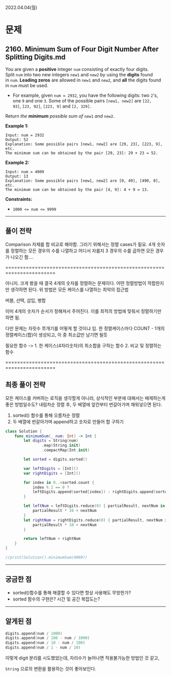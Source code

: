 2022.04.04(월)

# 문제

## 2160. Minimum Sum of Four Digit Number After Splitting Digits.md

You are given a **positive** integer `num` consisting of exactly four digits. Split `num` into two new integers `new1` and `new2` by using the **digits** found in `num`. **Leading zeros** are allowed in `new1` and `new2`, and **all** the digits found in `num` must be used.

- For example, given `num = 2932`, you have the following digits: two `2`'s, one `9` and one `3`. Some of the possible pairs `[new1, new2]` are `[22, 93]`, `[23, 92]`, `[223, 9]` and `[2, 329]`.

Return *the **minimum** possible sum of* `new1` *and* `new2`.

**Example 1:**

```
Input: num = 2932
Output: 52
Explanation: Some possible pairs [new1, new2] are [29, 23], [223, 9], etc.
The minimum sum can be obtained by the pair [29, 23]: 29 + 23 = 52.

```

**Example 2:**

```
Input: num = 4009
Output: 13
Explanation: Some possible pairs [new1, new2] are [0, 49], [490, 0], etc.
The minimum sum can be obtained by the pair [4, 9]: 4 + 9 = 13.

```

**Constraints:**

- `1000 <= num <= 9999`

---

## 풀이 전략

Comparison 자체를 합 비교로 해야함.
그러기 위해서는 정렬 cases가 필요.
4개 숫자를 정렬하는 모든 경우의 수를 나열하고
어디서 자를지 3 경우의 수를 곱하면 모든 경우가 나오긴 함....

=======================================================================

아니지. 크게 봤을 때 결국 4개의 숫자를 정렬하는 문제이다. 어떤 정렬방법이 적합한지만 생각하면 된다. 위 방법은 모든 케이스를 나열하는 최악의 접근법

버블, 선택, 삽입, 병합

이미 4개의 숫자가 순서가 정해져서 주어진다. 이를 최적의 방법에 맞춰서 정렬하기만 하면 됨.

다만 문제는 자릿수 쪼개기를 어떻게 할 것이냐 임. 한 정렬케이스마다 COUNT - 1개의 정렬케이스(합)이 생성되고, 이 중 최소값만 남기면 될듯

필요한 함수 -> 1. 한 케이스(4자리숫자)의 최소합을 구하는 함수 2. 비교 및 정렬하는 함수

=======================================================================

## 최종 풀이 전략

모든 케이스를 커버하는 로직을 생각할게 아니라, 상식적인 부분에 대해서는 배제하는게 좋은 방법일수도?
내림차순 정렬 후, 두 배열에 앞칸부터 번갈아가며 채워넣으면 된다.

1. sorted() 함수를 통해 오름차순 정렬
2. 두 배열에 번갈아가며 append하고 숫자로 만들어 합 구하기

```swift
class Solution {
    func minimumSum(_ num: Int) -> Int {
        let digits = String(num)
                .map(String.init)
                .compactMap(Int.init)

        let sorted = digits.sorted()

        var leftDigits = [Int]()
        var rightDigits = [Int]()

        for index in 0..<sorted.count {
            index % 2 == 0 ?
            leftDigits.append(sorted[index]) : rightDigits.append(sorted[index])
        }

        let leftNum = leftDigits.reduce(0) { partialResult, nextNum in
            partialResult * 10 + nextNum
        }
        let rightNum = rightDigits.reduce(0) { partialResult, nextNum in
            partialResult * 10 + nextNum
        }

        return leftNum + rightNum
    }
}

//print(Solution().minimumSum(4009))
```
---

## 궁금한 점

- sorted()함수를 통해 해결할 수 있다면 항상 사용해도 무방한가?
- sorted 함수의 구현은? 시간 및 공간 복잡도는?

---

## 알게된 점

```swift
digits.append(num / 1000)
digits.append(num / 100 - num / 1000)
digits.append(num / 10 - num / 100)
digits.append(num / 1 - num / 10)
```

이렇게 digit 분리를 시도했었는데, 자리수가 늘어나면 적용불가능한 방법인 것 같고,

 `String` 으로의 변환을 활용하는 것이 좋아보인다.
